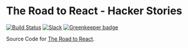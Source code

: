# The Road to React - Hacker Stories

[![Build Status](https://travis-ci.org/the-road-to-learn-react/hacker-stories.svg?branch=master)](https://travis-ci.org/the-road-to-learn-react/hacker-stories) [![Slack](https://slack-the-road-to-learn-react.wieruch.com/badge.svg)](https://slack-the-road-to-learn-react.wieruch.com/) [![Greenkeeper badge](https://badges.greenkeeper.io/the-road-to-learn-react/hacker-stories.svg)](https://greenkeeper.io/)

Source Code for [The Road to React](https://roadtoreact.com).
